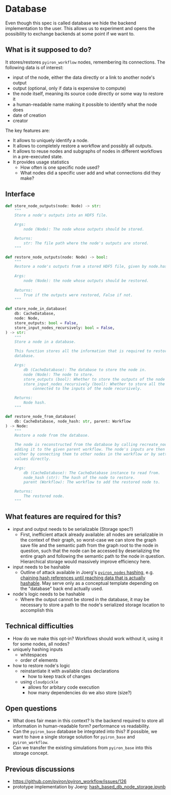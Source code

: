 # Database
Even though this spec is called database we hide the backend implementation to the user. This allows us to experiment and opens the possibility to exchange backends at some point if we want to.

## What is it supposed to do?
It stores/restores `pyiron_workflow` nodes, remembering its connections. 
The following data is of interest:
 - input of the node, either the data directly or a link to another node's output
 - output (optional, only if data is expensive to compute)
 - the node itself, meaning its source code directly or some way to restore it
 - a human-readable name making it possible to identify what the node does
 - date of creation
 - creator

The key features are:
 - It allows to uniquely identify a node.
 - It allows to completely restore a workflow and possibly all outputs.
 - It allows to reuse nodes and subgraphs of nodes in different workflows in a pre-executed state.
 - It provides usage statistics
   - How often is one specific node used?
   - What nodes did a specific user add and what connections did they make?

## Interface
```python
def store_node_outputs(node: Node) -> str:
    """
    Store a node's outputs into an HDF5 file.

    Args:
        node (Node): The node whose outputs should be stored.

    Returns:
        str: The file path where the node's outputs are stored.
    """

def restore_node_outputs(node: Node) -> bool:
    """
    Restore a node's outputs from a stored HDF5 file, given by node.hash.
    
    Args:
        node (Node): the node whose outputs should be restored.
    
    Returns:
        True if the outputs were restored, False if not.
    """

def store_node_in_database(
    db: CacheDatabase,
    node: Node,
    store_outputs: bool = False,
    store_input_nodes_recursively: bool = False,
) -> str:
    """
    Store a node in a database.

    This function stores all the information that is required to restore a node from the
    database.

    Args:
        db (CacheDatabase): The database to store the node in.
        node (Node): The node to store.
        store_outputs (bool): Whether to store the outputs of the node as well.
        store_input_nodes_recursively (bool): Whether to store all the nodes that are
            connected to the inputs of the node recursively.

    Returns:
        Node hash.
    """

def restore_node_from_database(
    db: CacheDatabase, node_hash: str, parent: Workflow
) -> Node:
    """
    Restore a node from the database.

    The node is reconstructed from the database by calling recreate_node and
    adding it to the given parent workflow. The node's inputs are then restored
    either by connecting them to other nodes in the workflow or by setting their
    values directly.

    Args:
        db (CacheDatabase): The CacheDatabase instance to read from.
        node_hash (str): The hash of the node to restore.
        parent (Workflow): The workflow to add the restored node to.

    Returns:
        The restored node.
    """
```

## What features are required for this?
 - input and output needs to be serializable (Storage spec?)
   - First, inefficient attack already available: all nodes are serializable in the context of their graph, so worst-case we can store the graph save file and the semantic path from the graph root to the node in question, such that the node can be accessed by deserializing the entire graph and following the semantic path to the node in question. Hierarchical storage would massively improve efficiency here.
 - input needs to be hashable
   - Outline of attack available in Joerg's [`pyiron_nodes` hashing](https://github.com/pyiron/pyiron_nodes/blob/main/pyiron_nodes/development/hash_based_storage.py), e.g. [chaining hash references until reaching data that is actually hashable](https://github.com/pyiron/pyiron_nodes/blob/bb4a4c8cc4a57c2c028a591131e76c0d19fa3956/pyiron_nodes/development/hash_based_storage.py#L477). May serve only as a conceptual template depending on the "database" back end actually used.
 - node's logic needs to be hashable
   - Where the output cannot be stored in the database, it may be necessary to store a path to the node's serialized storage location to accomplish this  

## Technical difficulties
 - How do we make this opt-in? Workflows should work without it, using it for some nodes, all nodes?
 - uniquely hashing inputs
   - whitespaces
   - order of elements
 - how to restore node's logic
   - reinstantiate it with available class declarations
     - how to keep track of changes
   - using `cloudpickle`
     - allows for arbitary code execution
     - how many dependencies do we also store (size?)

## Open questions
 - What does fair mean in this context? Is the backend required to store all information in human-readable form? performance vs readability.
 - Can the `pyiron_base` database be integrated into this? If possible, we want to have a single storage solution for `pyiron_base` and `pyiron_workflow`.
 - Can we transfer the existing simulations from `pyiron_base` into this storage concept.

## Previous discussions
 - https://github.com/pyiron/pyiron_workflow/issues/126
 - prototype implementation by Joerg: [hash_based_db_node_storage.ipynb](https://github.com/pyiron/pyiron_nodes/blob/main/notebooks/hash_based_db_node_storage.ipynb)
